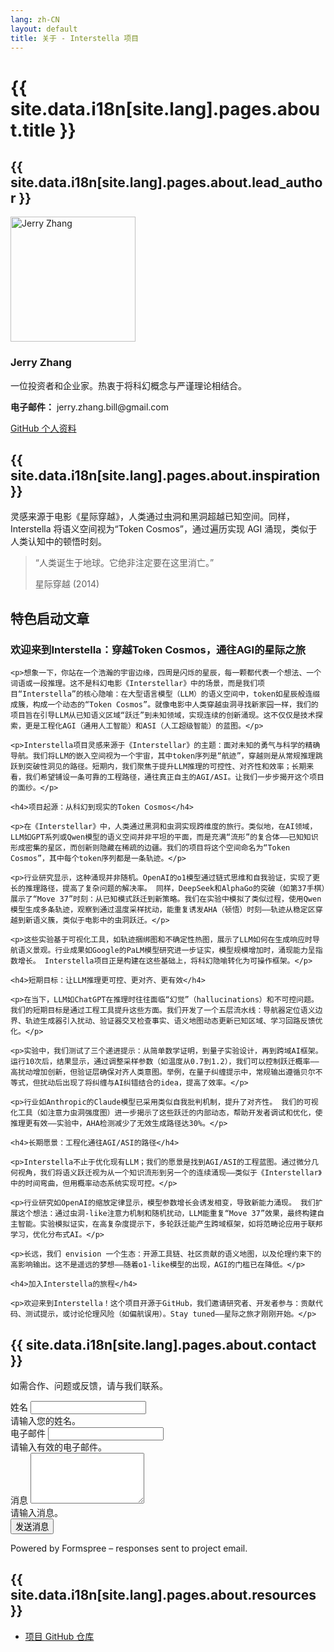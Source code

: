 ```yaml
---
lang: zh-CN
layout: default
title: 关于 - Interstella 项目
---
```


<div class="container">
  <h1 class="text-center mb-5">{{ site.data.i18n[site.lang].pages.about.title }}</h1>

  <section class="mb-5">
    <h2>{{ site.data.i18n[site.lang].pages.about.lead_author }}</h2>
    <div class="row">
      <div class="col-md-3">
        <img src="{{ site.baseurl }}/assets/images/mylogo.png" alt="Jerry Zhang" class="img-fluid rounded-circle mb-3" style="width: 200px; height: 200px; object-fit: cover;">
      </div>
      <div class="col-md-9">
        <h3>Jerry Zhang</h3>
        <p>一位投资者和企业家。热衷于将科幻概念与严谨理论相结合。</p>
        <p><strong>电子邮件：</strong> jerry.zhang.bill@gmail.com</p>
        <a href="https://github.com/0x1bdat" class="btn btn-primary">GitHub 个人资料</a>
      </div>
    </div>
  </section>

  <section class="mb-5">
    <h2>{{ site.data.i18n[site.lang].pages.about.inspiration }}</h2>
    <p>灵感来源于电影《星际穿越》，人类通过虫洞和黑洞超越已知空间。同样，Interstella 将语义空间视为“Token Cosmos”，通过遍历实现 AGI 涌现，类似于人类认知中的顿悟时刻。</p>
    <blockquote class="blockquote">
      <p>“人类诞生于地球。它绝非注定要在这里消亡。”</p>
      <footer class="blockquote-footer">星际穿越 (2014)</footer>
    </blockquote>
  </section>

  <section class="mb-5">
    <h2>特色启动文章</h2>
    <h3>欢迎来到Interstella：穿越Token Cosmos，通往AGI的星际之旅</h3>

    <p>想象一下，你站在一个浩瀚的宇宙边缘，四周是闪烁的星辰，每一颗都代表一个想法、一个词语或一段推理。这不是科幻电影《Interstellar》中的场景，而是我们项目“Interstella”的核心隐喻：在大型语言模型（LLM）的语义空间中，token如星辰般连缀成簇，构成一个动态的“Token Cosmos”。就像电影中人类穿越虫洞寻找新家园一样，我们的项目旨在引导LLM从已知语义区域“跃迁”到未知领域，实现连续的创新涌现。这不仅仅是技术探索，更是工程化AGI（通用人工智能）和ASI（人工超级智能）的蓝图。</p>

    <p>Interstella项目灵感来源于《Interstellar》的主题：面对未知的勇气与科学的精确导航。我们将LLM的嵌入空间视为一个宇宙，其中token序列是“航迹”，穿越则是从常规推理跳跃到突破性洞见的路径。短期内，我们聚焦于提升LLM推理的可控性、对齐性和效率；长期来看，我们希望铺设一条可靠的工程路径，通往真正自主的AGI/ASI。让我们一步步揭开这个项目的面纱。</p>

    <h4>项目起源：从科幻到现实的Token Cosmos</h4>

    <p>在《Interstellar》中，人类通过黑洞和虫洞实现跨维度的旅行。类似地，在AI领域，LLM如GPT系列或Qwen模型的语义空间并非平坦的平面，而是充满“流形”的复合体——已知知识形成密集的星区，而创新则隐藏在稀疏的边疆。我们的项目将这个空间命名为“Token Cosmos”，其中每个token序列都是一条轨迹。</p>

    <p>行业研究显示，这种涌现并非随机。OpenAI的o1模型通过链式思维和自我验证，实现了更长的推理路径，提高了复杂问题的解决率。 同样，DeepSeek和AlphaGo的突破（如第37手棋）展示了“Move 37”时刻：从已知模式跃迁到新策略。我们在实验中模拟了类似过程，使用Qwen模型生成多条轨迹，观察到通过温度采样扰动，能重复诱发AHA（顿悟）时刻——轨迹从稳定区穿越到新语义簇，类似于电影中的虫洞跃迁。</p>

    <p>这些实验基于可视化工具，如轨迹捆绑图和不确定性热图，展示了LLM如何在生成响应时导航语义景观。行业成果如Google的PaLM模型研究进一步证实，模型规模增加时，涌现能力呈指数增长。 Interstella项目正是构建在这些基础上，将科幻隐喻转化为可操作框架。</p>

    <h4>短期目标：让LLM推理更可控、更对齐、更有效</h4>

    <p>在当下，LLM如ChatGPT在推理时往往面临“幻觉”（hallucinations）和不可控问题。我们的短期目标是通过工程工具提升这些方面。我们开发了一个五层流水线：导航器定位语义边界、轨迹生成器引入扰动、验证器交叉检查事实、语义地图动态更新已知区域、学习回路反馈优化。</p>

    <p>实验中，我们测试了三个递进提示：从简单数学证明，到量子实验设计，再到跨域AI框架。运行10次后，结果显示，通过调整采样参数（如温度从0.7到1.2），我们可以控制跃迁概率——高扰动增加创新，但验证层确保对齐人类意图。举例，在量子纠缠提示中，常规输出遵循贝尔不等式，但扰动后出现了将纠缠与AI纠错结合的idea，提高了效率。</p>

    <p>行业如Anthropic的Claude模型已采用类似自我批判机制，提升了对齐性。 我们的可视化工具（如注意力虫洞强度图）进一步揭示了这些跃迁的内部动态，帮助开发者调试和优化，使推理更有效——实验中，AHA检测减少了无效生成路径达30%。</p>

    <h4>长期愿景：工程化通往AGI/ASI的路径</h4>

    <p>Interstella不止于优化现有LLM；我们的愿景是找到AGI/ASI的工程蓝图。通过微分几何视角，我们将语义跃迁视为从一个知识流形到另一个的连续涌现——类似于《Interstellar》中的时间弯曲，但用概率动态系统实现可控。</p>

    <p>行业研究如OpenAI的缩放定律显示，模型参数增长会诱发相变，导致新能力涌现。 我们扩展这个想法：通过虫洞-like注意力机制和随机扰动，LLM能重复“Move 37”效果，最终构建自主智能。实验模拟证实，在高复杂度提示下，多轮跃迁能产生跨域框架，如将范畴论应用于联邦学习，优化分布式AI。</p>

    <p>长远，我们 envision 一个生态：开源工具链、社区贡献的语义地图，以及伦理约束下的高影响输出。这不是遥远的梦想——随着o1-like模型的出现，AGI的门槛已在降低。</p>

    <h4>加入Interstella的旅程</h4>

    <p>欢迎来到Interstella！这个项目开源于GitHub，我们邀请研究者、开发者参与：贡献代码、测试提示，或讨论伦理风险（如偏航误用）。Stay tuned——星际之旅才刚刚开始。</p>
  </section>

  <section class="mb-5">
    <h2>{{ site.data.i18n[site.lang].pages.about.contact }}</h2>
    <p>如需合作、问题或反馈，请与我们联系。</p>
    <form action="https://formspree.io/f/meozpnja" method="POST" class="needs-validation" novalidate>
      <div class="mb-3">
        <label for="name" class="form-label">姓名</label>
        <input type="text" class="form-control" id="name" name="name" required>
        <div class="invalid-feedback">请输入您的姓名。</div>
      </div>
      <div class="mb-3">
        <label for="email" class="form-label">电子邮件</label>
        <input type="email" class="form-control" id="email" name="email" required>
        <div class="invalid-feedback">请输入有效的电子邮件。</div>
      </div>
      <div class="mb-3">
        <label for="message" class="form-label">消息</label>
        <textarea class="form-control" id="message" name="message" rows="5" required></textarea>
        <div class="invalid-feedback">请输入消息。</div>
      </div>
      <button type="submit" class="btn btn-primary">发送消息</button>
    </form>
    <p class="mt-3 text-muted">Powered by Formspree – responses sent to project email.</p>
  </section>

  <section>
    <h2>{{ site.data.i18n[site.lang].pages.about.resources }}</h2>
    <ul>
      <li><a href="https://github.com/people-art/interstella">项目 GitHub 仓库</a></li>
    </ul>
  </section>
</div>

<script>
// Bootstrap form validation
(function () {
  'use strict'
  var forms = document.querySelectorAll('.needs-validation')
  Array.prototype.slice.call(forms).forEach(function (form) {
    form.addEventListener('submit', function (event) {
      if (!form.checkValidity()) {
        event.preventDefault()
        event.stopPropagation()
      }
      form.classList.add('was-validated')
    }, false)
  })
})()
</script>

